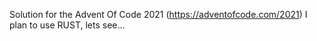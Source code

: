 Solution for the Advent Of Code 2021 (https://adventofcode.com/2021)
I plan to use RUST, lets see...
